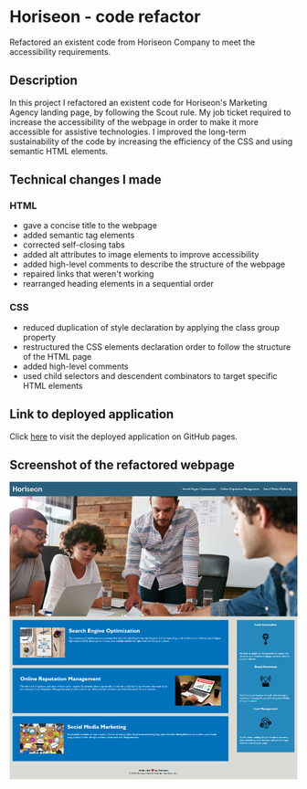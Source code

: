 # Horiseon - code refactor

Refactored an existent code from Horiseon Company to meet the accessibility requirements.

## Description

In this project I refactored an existent code for Horiseon's Marketing Agency landing page, by following the Scout rule. My job ticket required to increase the accessibility of the webpage in order to make it more accessible for assistive technologies. I improved the long-term sustainability of the code by increasing the efficiency of the CSS and using semantic HTML elements.

## Technical changes I made

### HTML

- gave a concise title to the webpage
- added semantic tag elements
- corrected self-closing tabs
- added alt attributes to image elements to improve accessibility
- added high-level comments to describe the structure of the webpage
- repaired links that weren't working
- rearranged heading elements in a sequential order

### CSS

- reduced duplication of style declaration by applying the class group property
- restructured the CSS elements declaration order to follow the structure of the HTML page
- added high-level comments
- used child selectors and descendent combinators to target specific HTML elements

## Link to deployed application

Click [here]() to visit the deployed application on GitHub pages.

## Screenshot of the refactored webpage

![](./assets/images/horiseon-landing-page.png)
